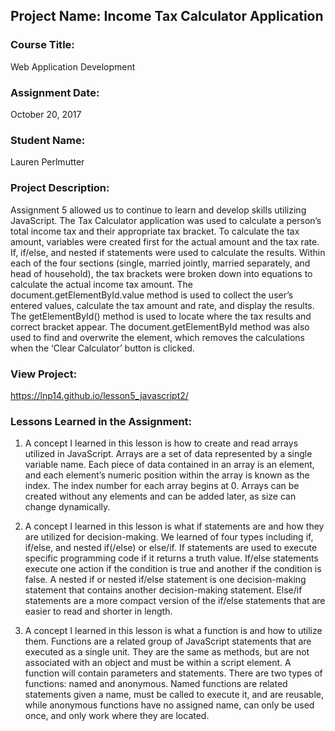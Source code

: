 ## Project Name:  Income Tax Calculator Application

### Course Title:
Web Application Development

### Assignment Date:  
October 20, 2017

### Student Name:  
Lauren Perlmutter

### Project Description:
Assignment 5 allowed us to continue to learn and develop skills utilizing JavaScript. The Tax Calculator application was used to calculate a person’s total income tax and their appropriate tax bracket. To calculate the tax amount, variables were created first for the actual amount and the tax rate. If, if/else, and nested if statements were used to calculate the results. Within each of the four sections (single, married jointly, married separately, and head of household), the tax brackets were broken down into equations to calculate the actual income tax amount. The document.getElementById.value method is used to collect the user’s entered values, calculate the tax amount and rate, and display the results. The getElementById() method is used to locate where the tax results and correct bracket appear. The document.getElementById method was also used to find and overwrite the element, which removes the calculations when the ‘Clear Calculator’ button is clicked.

### View Project:
https://lnp14.github.io/lesson5_javascript2/

### Lessons Learned in the Assignment:
1. A concept I learned in this lesson is how to create and read arrays utilized in JavaScript. Arrays are a set of data represented by a single variable name. Each piece of data contained in an array is an element, and each element’s numeric position within the array is known as the index. The index number for each array begins at 0. Arrays can be created without any elements and can be added later, as size can change dynamically.

2. A concept I learned in this lesson is what if statements are and how they are utilized for decision-making. We learned of four types including if, if/else, and nested if(/else) or else/if. If statements are used to execute specific programming code if it returns a truth value. If/else statements execute one action if the condition is true and another if the condition is false. A nested if or nested if/else statement is one decision-making statement that contains another decision-making statement. Else/if statements are a more compact version of the if/else statements that are easier to read and shorter in length.

3. A concept I learned in this lesson is what a function is and how to utilize them. Functions are a related group of JavaScript statements that are executed as a single unit. They are the same as methods, but are not associated with an object and must be within a script element. A function will contain parameters and statements. There are two types of functions: named and anonymous. Named functions are related statements given a name, must be called to execute it, and are reusable, while anonymous functions have no assigned name, can only be used once, and only work where they are located. 



